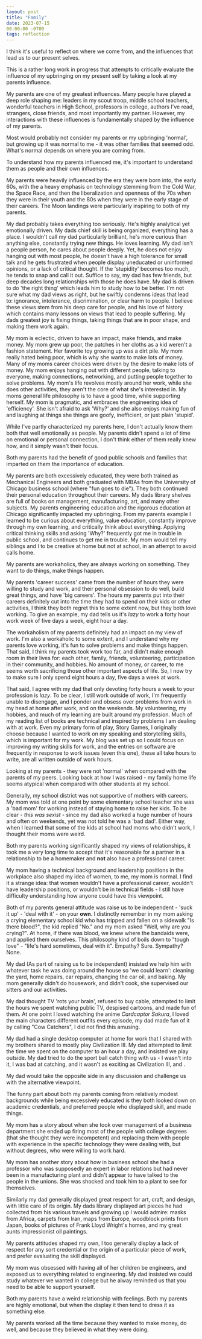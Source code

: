 ```yaml
---
layout: post
title: "Family"
date: 2023-07-15
00:00:00 -0700
tags: reflection
---
```


I think it's useful to reflect on where we come from, and the influences that lead us to our present selves.

This is a rather long work in progress that attempts to critically evaluate the influence of my upbringing on my present self by taking a look at my parents influence.

My parents are one of my greatest influences. Many people have played a deep role shaping me: leaders in my scout troop, middle school teachers, wonderful teachers in High School, professors in college, authors I've read, strangers, close friends, and most importantly my partner. However, my interactions with these influences is fundamentally shaped by the influence of my parents.

Most would probably not consider my parents or my upbringing 'normal', but growing up it was normal to me - it was other families that seemed odd. What's normal depends on where you are coming from.

To understand how my parents influenced me, it's important to understand them as people and their own influences.

My parents were heavily influenced by the era they were born into, the early 60s, with the a heavy emphasis on technology stemming from the Cold War, the Space Race, and then the liberalization and openness of the 70s when they were in their youth and the 80s when they were in the early stage of their careers. The Moon landings were particularly inspiring to both of my parents.  

My dad probably takes everything too seriously. He's highly analytical yet emotionally driven. My dads chief skill is being organized, everything has a place. I wouldn't call my dad particularly brilliant, he's more curious than anything else, constantly trying new things. He loves learning.  My dad isn't a people person, he cares about people deeply. Yet, he does not enjoy hanging out with most people, he doesn't have a high tolerance for small talk and he gets frustrated when people display uneducated or uninformed opinions, or a lack of critical thought. If the 'stupidity' becomes too much, he tends to snap and call it out. Suffice to say, my dad has few friends, but deep decades long relationships with those he does have. My dad is driven to do 'the right thing' which leads him to study how to be better. I'm not sure what my dad views as right, but he swiftly condemns ideas that lead to: ignorance, intolerance, discrimination, or clear harm to people. I believe these views stem from his deep care for people, and his love of history which contains many lessons on views that lead to people suffering. My dads greatest joy is fixing things, taking things that are in poor shape, and making them work again.

My mom is eclectic, driven to have an impact, make friends, and make money. My mom grew up poor, the patches in her cloths as a kid weren't a fashion statement. Her favorite toy growing up was a dirt pile. My mom really hated being poor, which is why she wants to make lots of money. Many of my moms career choices were driven by the desire to make lots of money. My mom enjoys hanging out with different people, talking to everyone, making connections, networking, and putting people together to solve problems. My mom's life revolves mostly around her work, while she does other activities, they aren't the core of what she's interested in. My moms general life philosophy is to have a good time, while supporting herself. My mom is pragmatic, and embraces the engineering idea of 'efficiency'. She isn't afraid to ask 'Why?' and she also enjoys making fun of and laughing at things she things are goofy, inefficient, or just plain 'stupid'.

While I've partly characterized my parents here, I don't actually know them both that well emotionally as people. My parents didn't spend a lot of time on emotional or personal connection, I don't think either of them really knew how, and it simply wasn't their focus.


Both my parents had the benefit of good public schools and families that imparted on them the importance of education.

My parents are both excessively educated, they were both trained as Mechanical Engineers and both graduated with MBAs from the University of Chicago business school (where "fun goes to die"). They both continued their personal education throughout their careers. My dads library shelves are full of books on management, manufacturing, art, and many other subjects. My parents engineering education and the rigorous education at Chicago significantly impacted my upbringing. From my parents example I learned to be curious about everything, value education, constantly improve through my own learning, and critically think about everything. Applying critical thinking skills and asking 'Why?' frequently got me in trouble in public school, and continues to get me in trouble. My mom would tell my siblings and I to be creative at home but not at school, in an attempt to avoid calls home.

My parents are workaholics, they are always working on something. They want to do things, make things happen.

My parents 'career success' came from the number of hours they were willing to study and work, and their personal obsession to do well, build great things, and have 'big careers'. The hours my parents put into their careers definitely cut into the time they had to spend on their kids or other activities, I think they both regret this to some extent now, but they both love working. To give an example, my dad tells us it's _lazy_ to work a forty hour work week of five days a week, eight hour a day.

The workaholism of my parents definitely had an impact on my view of work. I'm also a workaholic to some extent, and I understand why my parents love working, it's fun to solve problems and make things happen. That said, I think my parents took work too far, and didn't make enough room in their lives for: each other, family, friends, volunteering, participation in their community, and hobbies. No amount of money, or career, to me seems worth sacrificing those other important aspects of life. So, I now try to make sure I only spend eight hours a day, five days a week at work.

That said, I agree with my dad that only devoting forty hours a week to your profession is _lazy_. To be clear, I still work outside of work, I'm frequently unable to disengage, and I ponder and obsess over problems from work in my head at home after work, and on the weekends. My volunteering, my hobbies, and much of my learning are built around my profession. Much of my reading list of books are technical and inspired by problems I am dealing with at work. Even my primary form of play, Story Games, I originally choose because I wanted to work on my speaking and storytelling skills, which is important for my work. My blog was set up so I could focus on improving my writing skills for work, and the entries on software are frequently in response to work issues (even this one), these all take hours to write, are all written outside of work hours.

Looking at my parents - they were not 'normal' when compared with the parents of my peers. Looking back at how I was raised - my family home life seems atypical when compared with other students at my school.

Generally, my school district was not supportive of mothers with careers. My mom was told at one point by some elementary school teacher she was a 'bad mom' for working instead of staying home to raise her kids. To be clear - _this was sexist_ - since my dad also worked a huge number of hours and often on weekends, yet was not told he was a 'bad dad'. Either way, when I learned that some of the kids at school had moms who didn't work, I thought their moms were weird.

Both my parents working significantly shaped my views of relationships, it took me a very long time to accept that it's reasonable for a partner in a relationship to be a homemaker and __not__ also have a professional career.

My mom having a technical background and leadership positions in the workplace also shaped my idea of women, to me, my mom is normal. I find it a strange idea: that women wouldn't have a professional career, wouldn't have leadership positions, or wouldn't be in technical fields - I still have difficulty understanding how anyone could have this viewpoint.

Both of my parents general attitude was raise us to be independent - 'suck it up' - 'deal with it' - on your __own__. I distinctly remember in my mom asking a crying elementary school  kid who has tripped and fallen on a sidewalk "Is there blood?", the kid replied "No." and my mom asked "Well, why are you crying?". At home, if there was blood, we knew where the bandaids were, and applied them ourselves. This philosophy kind of boils down to "tough love" - "life's hard sometimes, deal with it". Empathy? Sure. Sympathy? None.

My dad (As part of raising us to be independent) insisted we help him with whatever task he was doing around the house so 'we could learn': cleaning the yard, home repairs, car repairs, changing the car oil, and baking. My mom generally didn't do housework, and didn't cook, she supervised our sitters and our activities.

My dad thought TV 'rots your brain', refused to buy cable, attempted to limit the hours we spent watching public TV, despised cartoons, and made fun of them. At one point I loved watching the anime _Cardcaptor Sakura_, I loved the main characters different outfits every episode, my dad made fun of it by calling "Cow Catchers", I did not find this amusing.

My dad had a single desktop computer at home for work that I shared with my brothers shared to mostly play Civilization III. My dad attempted to limit the time we spent on the computer to an hour a day, and insisted we play outside. My dad tried to do the sport ball catch thing with us - I wasn't into it, I was bad at catching, and it wasn't as exciting as Civilization III, and .


My dad would take the opposite side in any discussion and challenge us with the alternative viewpoint.

The funny part about both my parents coming from relatively modest backgrounds while being excessively educated is they both looked down on academic credentials, and preferred people who displayed skill, and made things.

My mom has a story about when she took over management of a business department she ended up firing most of the people with college degrees (that she thought they were incompetent) and replacing them with people with experience in the specific technology they were dealing with, but without degrees, who were willing to work hard.

My mom has another story about how in business school she had a professor who was supposedly an expert in labor relations but had never been in a manufacturing plant and didn't appear to have talked to the people in the unions. She was shocked and took him to a plant to see for themselves.

Similarly my dad generally displayed great respect for art, craft, and design, with little care of its origin. My dads library displayed art pieces he had collected from his various travels and growing up I would admire: masks from Africa, carpets from Iran, maps from Europe, woodblock prints from Japan, books of pictures of Frank Lloyd Wright's homes, and my great aunts impressionist oil paintings.

My parents attitudes shaped my own, I too generally display a lack of respect for any sort credential or the origin of a particular piece of work, and prefer evaluating the skill displayed.

My mom was obsessed with having all of her children be engineers, and exposed us to everything related to engineering. My dad insisted we could study whatever we wanted in college but he alway reminded us that you need to be able to support yourself.


Both my parents have a weird relationship with feelings. Both my parents are highly emotional, but when the display it then tend to dress it as something else.

My parents worked all the time because they wanted to make money, do well, and because they believed in what they were doing.
